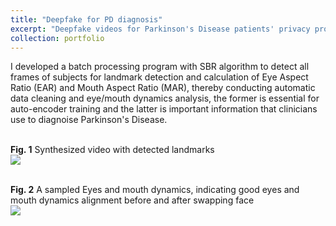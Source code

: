 ```yaml
---
title: "Deepfake for PD diagnosis"
excerpt: "Deepfake videos for Parkinson's Disease patients' privacy protection and information preservation<br/><img src='https://tianyiye98.github.io/page/portfolio/video_display_000345.png'>"
collection: portfolio
---
```


I developed a batch processing program with SBR algorithm to detect all frames of subjects for landmark detection and calculation of Eye Aspect Ratio (EAR) and Mouth Aspect Ratio (MAR), thereby conducting automatic data cleaning and eye/mouth dynamics analysis, the former is essential for auto-encoder training and the latter is important information that clinicians use to diagnoise Parkinson's Disease. 

<br/>**Fig. 1** Synthesized video with detected landmarks
<br/><img src='https://tianyiye98.github.io/page/portfolio/sythezied_video.gif'>

<br/>**Fig. 2** A sampled Eyes and mouth dynamics, indicating good eyes and mouth dynamics alignment before and after swapping face
<br/><img src='https://tianyiye98.github.io/page/portfolio/mar&ear_compare.png'>

